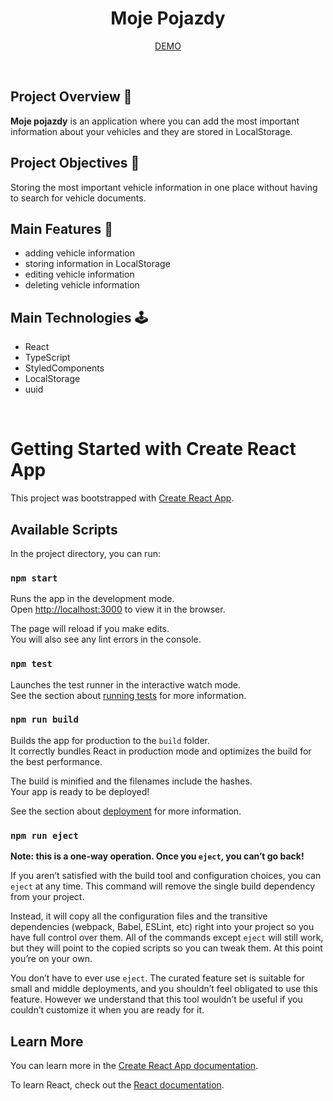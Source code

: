 # <h1 align="center">Moje Pojazdy</h1>

<p align="center"><a href="https://mojepojazdy.netlify.app/"> DEMO </a></p>

<br>

## Project Overview 👀
<b>Moje pojazdy</b> is an application where you can add the most important information about your vehicles and they are stored in LocalStorage.

## Project Objectives 🎯
Storing the most important vehicle information in one place without having to search for vehicle documents.

## Main Features 🚀
<ul>
  <li>adding vehicle information</li>
  <li>storing information in LocalStorage</li>
  <li>editing vehicle information</li>
  <li>deleting vehicle information</li>
</ul>

## Main Technologies 🕹
<ul>
  <li>React</li>
  <li>TypeScript</li>
  <li>StyledComponents</li>
  <li>LocalStorage</li>
  <li>uuid</li>
</ul>

<br>

# Getting Started with Create React App

This project was bootstrapped with [Create React App](https://github.com/facebook/create-react-app).

## Available Scripts

In the project directory, you can run:

### `npm start`

Runs the app in the development mode.\
Open [http://localhost:3000](http://localhost:3000) to view it in the browser.

The page will reload if you make edits.\
You will also see any lint errors in the console.

### `npm test`

Launches the test runner in the interactive watch mode.\
See the section about [running tests](https://facebook.github.io/create-react-app/docs/running-tests) for more information.

### `npm run build`

Builds the app for production to the `build` folder.\
It correctly bundles React in production mode and optimizes the build for the best performance.

The build is minified and the filenames include the hashes.\
Your app is ready to be deployed!

See the section about [deployment](https://facebook.github.io/create-react-app/docs/deployment) for more information.

### `npm run eject`

**Note: this is a one-way operation. Once you `eject`, you can’t go back!**

If you aren’t satisfied with the build tool and configuration choices, you can `eject` at any time. This command will remove the single build dependency from your project.

Instead, it will copy all the configuration files and the transitive dependencies (webpack, Babel, ESLint, etc) right into your project so you have full control over them. All of the commands except `eject` will still work, but they will point to the copied scripts so you can tweak them. At this point you’re on your own.

You don’t have to ever use `eject`. The curated feature set is suitable for small and middle deployments, and you shouldn’t feel obligated to use this feature. However we understand that this tool wouldn’t be useful if you couldn’t customize it when you are ready for it.

## Learn More

You can learn more in the [Create React App documentation](https://facebook.github.io/create-react-app/docs/getting-started).

To learn React, check out the [React documentation](https://reactjs.org/).
